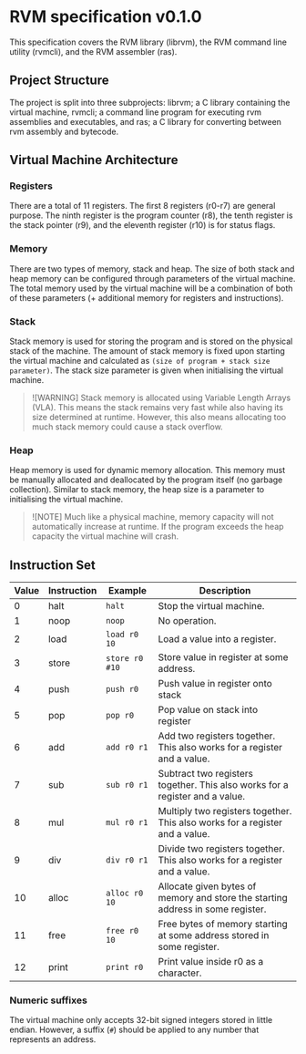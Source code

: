 # RVM specification v0.1.0
This specification covers the RVM library (librvm), the RVM command line utility (rvmcli), and the RVM assembler (ras).

## Project Structure
The project is split into three subprojects: librvm; a C library containing the virtual machine, rvmcli; a command line program for executing rvm assemblies and executables, and ras; a C library for converting between rvm assembly and bytecode.

## Virtual Machine Architecture

### Registers
There are a total of 11 registers. 
The first 8 registers (r0-r7) are general purpose. 
The ninth register is the program counter (r8), the tenth register is the stack pointer (r9), and the eleventh register (r10) is for status flags.

### Memory
There are two types of memory, stack and heap. The size of both stack and heap memory can be configured through parameters of the virtual machine.
The total memory used by the virtual machine will be a combination of both of these parameters (+ additional memory for registers and instructions).

### Stack 
Stack memory is used for storing the program and is stored on the physical stack of the machine.
The amount of stack memory is fixed upon starting the virtual machine and calculated as `(size of program + stack size parameter)`.
The stack size parameter is given when initialising the virtual machine.

>![WARNING]
> Stack memory is allocated using Variable Length Arrays (VLA). This means the stack remains very fast while also having its size determined at runtime.
> However, this also means allocating too much stack memory could cause a stack overflow.

### Heap
Heap memory is used for dynamic memory allocation. 
This memory must be manually allocated and deallocated by the program itself (no garbage collection).
Similar to stack memory, the heap size is a parameter to initialising the virtual machine.

>![NOTE]
> Much like a physical machine, memory capacity will not automatically increase at runtime. 
> If the program exceeds the heap capacity the virtual machine will crash.

## Instruction Set

| Value | Instruction | Example        | Description                                                                     |
|-------|-------------|----------------|---------------------------------------------------------------------------------|
| 0     | halt        | `halt`         | Stop the virtual machine.                                                       |
| 1     | noop        | `noop`         | No operation.                                                                   |
| 2     | load        | `load r0 10`   | Load a value into a register.                                                   |
| 3     | store       | `store r0 #10` | Store value in register at some address.                                        |
| 4     | push        | `push r0`      | Push value in register onto stack                                               |
| 5     | pop         | `pop r0`       | Pop value on stack into register                                                |
| 6     | add         | `add r0 r1`    | Add two registers together. This also works for a register and a value.         |
| 7     | sub         | `sub r0 r1`    | Subtract two registers together. This also works for a register and a value.    |
| 8     | mul         | `mul r0 r1`    | Multiply two registers together. This also works for a register and a value.    |
| 9     | div         | `div r0 r1`    | Divide two registers together. This also works for a register and a value.      |
| 10    | alloc       | `alloc r0 10`  | Allocate given bytes of memory and store the starting address in some register. |
| 11    | free        | `free r0 10`   | Free bytes of memory starting at some address stored in some register.          |
| 12    | print       | `print r0`     | Print value inside r0 as a character.                                           |


### Numeric suffixes
The virtual machine only accepts 32-bit signed integers stored in little endian.
However, a suffix (`#`) should be applied to any number that represents an address.



